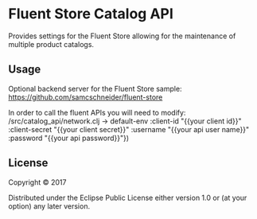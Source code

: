# Fluent Store Catalog API

Provides settings for the Fluent Store allowing for the maintenance of multiple
product catalogs.

## Usage

Optional backend server for the Fluent Store sample:
https://github.com/samcschneider/fluent-store

In order to call the fluent APIs you will need to modify:
/src/catalog_api/network.clj
  -> default-env :client-id     "{{your client id}}"
                       :client-secret "{{your client secret}}"
                       :username "{{your api user name}}"
                       :password "{{your api password}}"})

## License

Copyright © 2017

Distributed under the Eclipse Public License either version 1.0 or (at
your option) any later version.
